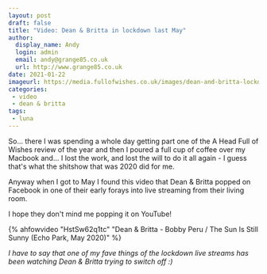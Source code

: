 ```yaml
---
layout: post
draft: false
title: "Video: Dean & Britta in lockdown last May"
author:
  display_name: Andy
  login: admin
  email: andy@grange85.co.uk
  url: http://www.grange85.co.uk
date: 2021-01-22
imageurl: https://media.fullofwishes.co.uk/images/dean-and-britta-lockdown-2020-05.jpg
categories:
 - video
 - dean & britta
tags:
 - luna
---
```


So... there I was spending a whole day getting part one of the A Head Full of Wishes review of the year and then I poured a full cup of coffee over my Macbook and... I lost the work, and lost the will to do it all again - I guess that's what the shitshow that was 2020 did for me.

Anyway when I got to May I found this video that Dean & Britta popped on Facebook in one of their early forays into live streaming from their living room.

I hope they don't mind me popping it on YouTube!

{% ahfowvideo "HstSw62q1tc" "Dean & Britta - Bobby Peru / The Sun Is Still Sunny (Echo Park, May 2020)" %}

_I have to say that one of my fave things of the lockdown live streams has been watching Dean & Britta trying to switch off :)_
